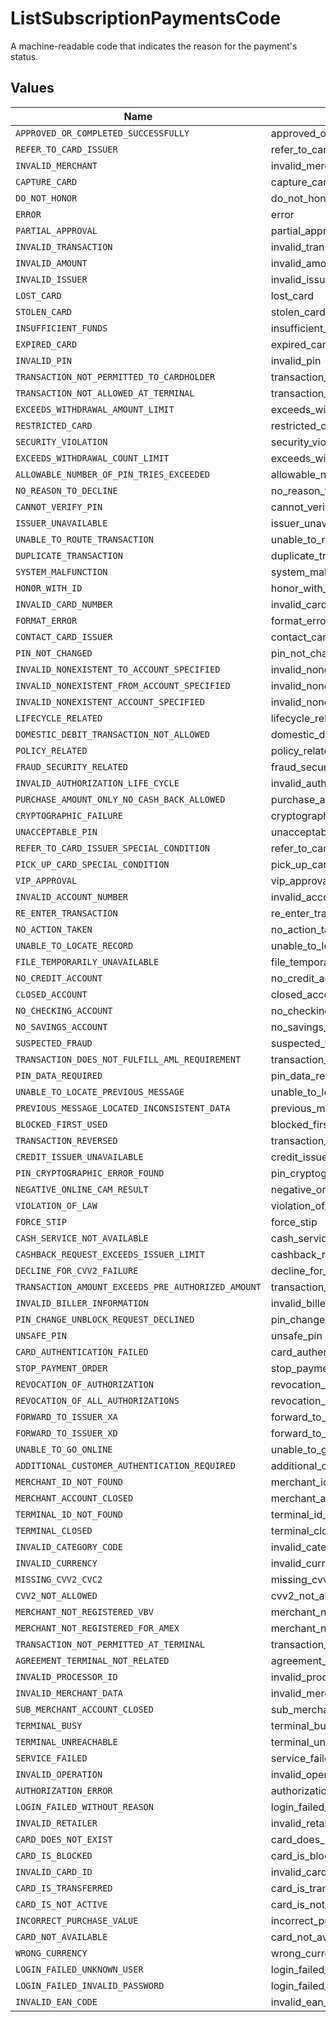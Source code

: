 # ListSubscriptionPaymentsCode

A machine-readable code that indicates the reason for the payment's status.


## Values

| Name                                               | Value                                              |
| -------------------------------------------------- | -------------------------------------------------- |
| `APPROVED_OR_COMPLETED_SUCCESSFULLY`               | approved_or_completed_successfully                 |
| `REFER_TO_CARD_ISSUER`                             | refer_to_card_issuer                               |
| `INVALID_MERCHANT`                                 | invalid_merchant                                   |
| `CAPTURE_CARD`                                     | capture_card                                       |
| `DO_NOT_HONOR`                                     | do_not_honor                                       |
| `ERROR`                                            | error                                              |
| `PARTIAL_APPROVAL`                                 | partial_approval                                   |
| `INVALID_TRANSACTION`                              | invalid_transaction                                |
| `INVALID_AMOUNT`                                   | invalid_amount                                     |
| `INVALID_ISSUER`                                   | invalid_issuer                                     |
| `LOST_CARD`                                        | lost_card                                          |
| `STOLEN_CARD`                                      | stolen_card                                        |
| `INSUFFICIENT_FUNDS`                               | insufficient_funds                                 |
| `EXPIRED_CARD`                                     | expired_card                                       |
| `INVALID_PIN`                                      | invalid_pin                                        |
| `TRANSACTION_NOT_PERMITTED_TO_CARDHOLDER`          | transaction_not_permitted_to_cardholder            |
| `TRANSACTION_NOT_ALLOWED_AT_TERMINAL`              | transaction_not_allowed_at_terminal                |
| `EXCEEDS_WITHDRAWAL_AMOUNT_LIMIT`                  | exceeds_withdrawal_amount_limit                    |
| `RESTRICTED_CARD`                                  | restricted_card                                    |
| `SECURITY_VIOLATION`                               | security_violation                                 |
| `EXCEEDS_WITHDRAWAL_COUNT_LIMIT`                   | exceeds_withdrawal_count_limit                     |
| `ALLOWABLE_NUMBER_OF_PIN_TRIES_EXCEEDED`           | allowable_number_of_pin_tries_exceeded             |
| `NO_REASON_TO_DECLINE`                             | no_reason_to_decline                               |
| `CANNOT_VERIFY_PIN`                                | cannot_verify_pin                                  |
| `ISSUER_UNAVAILABLE`                               | issuer_unavailable                                 |
| `UNABLE_TO_ROUTE_TRANSACTION`                      | unable_to_route_transaction                        |
| `DUPLICATE_TRANSACTION`                            | duplicate_transaction                              |
| `SYSTEM_MALFUNCTION`                               | system_malfunction                                 |
| `HONOR_WITH_ID`                                    | honor_with_id                                      |
| `INVALID_CARD_NUMBER`                              | invalid_card_number                                |
| `FORMAT_ERROR`                                     | format_error                                       |
| `CONTACT_CARD_ISSUER`                              | contact_card_issuer                                |
| `PIN_NOT_CHANGED`                                  | pin_not_changed                                    |
| `INVALID_NONEXISTENT_TO_ACCOUNT_SPECIFIED`         | invalid_nonexistent_to_account_specified           |
| `INVALID_NONEXISTENT_FROM_ACCOUNT_SPECIFIED`       | invalid_nonexistent_from_account_specified         |
| `INVALID_NONEXISTENT_ACCOUNT_SPECIFIED`            | invalid_nonexistent_account_specified              |
| `LIFECYCLE_RELATED`                                | lifecycle_related                                  |
| `DOMESTIC_DEBIT_TRANSACTION_NOT_ALLOWED`           | domestic_debit_transaction_not_allowed             |
| `POLICY_RELATED`                                   | policy_related                                     |
| `FRAUD_SECURITY_RELATED`                           | fraud_security_related                             |
| `INVALID_AUTHORIZATION_LIFE_CYCLE`                 | invalid_authorization_life_cycle                   |
| `PURCHASE_AMOUNT_ONLY_NO_CASH_BACK_ALLOWED`        | purchase_amount_only_no_cash_back_allowed          |
| `CRYPTOGRAPHIC_FAILURE`                            | cryptographic_failure                              |
| `UNACCEPTABLE_PIN`                                 | unacceptable_pin                                   |
| `REFER_TO_CARD_ISSUER_SPECIAL_CONDITION`           | refer_to_card_issuer_special_condition             |
| `PICK_UP_CARD_SPECIAL_CONDITION`                   | pick_up_card_special_condition                     |
| `VIP_APPROVAL`                                     | vip_approval                                       |
| `INVALID_ACCOUNT_NUMBER`                           | invalid_account_number                             |
| `RE_ENTER_TRANSACTION`                             | re_enter_transaction                               |
| `NO_ACTION_TAKEN`                                  | no_action_taken                                    |
| `UNABLE_TO_LOCATE_RECORD`                          | unable_to_locate_record                            |
| `FILE_TEMPORARILY_UNAVAILABLE`                     | file_temporarily_unavailable                       |
| `NO_CREDIT_ACCOUNT`                                | no_credit_account                                  |
| `CLOSED_ACCOUNT`                                   | closed_account                                     |
| `NO_CHECKING_ACCOUNT`                              | no_checking_account                                |
| `NO_SAVINGS_ACCOUNT`                               | no_savings_account                                 |
| `SUSPECTED_FRAUD`                                  | suspected_fraud                                    |
| `TRANSACTION_DOES_NOT_FULFILL_AML_REQUIREMENT`     | transaction_does_not_fulfill_aml_requirement       |
| `PIN_DATA_REQUIRED`                                | pin_data_required                                  |
| `UNABLE_TO_LOCATE_PREVIOUS_MESSAGE`                | unable_to_locate_previous_message                  |
| `PREVIOUS_MESSAGE_LOCATED_INCONSISTENT_DATA`       | previous_message_located_inconsistent_data         |
| `BLOCKED_FIRST_USED`                               | blocked_first_used                                 |
| `TRANSACTION_REVERSED`                             | transaction_reversed                               |
| `CREDIT_ISSUER_UNAVAILABLE`                        | credit_issuer_unavailable                          |
| `PIN_CRYPTOGRAPHIC_ERROR_FOUND`                    | pin_cryptographic_error_found                      |
| `NEGATIVE_ONLINE_CAM_RESULT`                       | negative_online_cam_result                         |
| `VIOLATION_OF_LAW`                                 | violation_of_law                                   |
| `FORCE_STIP`                                       | force_stip                                         |
| `CASH_SERVICE_NOT_AVAILABLE`                       | cash_service_not_available                         |
| `CASHBACK_REQUEST_EXCEEDS_ISSUER_LIMIT`            | cashback_request_exceeds_issuer_limit              |
| `DECLINE_FOR_CVV2_FAILURE`                         | decline_for_cvv2_failure                           |
| `TRANSACTION_AMOUNT_EXCEEDS_PRE_AUTHORIZED_AMOUNT` | transaction_amount_exceeds_pre_authorized_amount   |
| `INVALID_BILLER_INFORMATION`                       | invalid_biller_information                         |
| `PIN_CHANGE_UNBLOCK_REQUEST_DECLINED`              | pin_change_unblock_request_declined                |
| `UNSAFE_PIN`                                       | unsafe_pin                                         |
| `CARD_AUTHENTICATION_FAILED`                       | card_authentication_failed                         |
| `STOP_PAYMENT_ORDER`                               | stop_payment_order                                 |
| `REVOCATION_OF_AUTHORIZATION`                      | revocation_of_authorization                        |
| `REVOCATION_OF_ALL_AUTHORIZATIONS`                 | revocation_of_all_authorizations                   |
| `FORWARD_TO_ISSUER_XA`                             | forward_to_issuer_xa                               |
| `FORWARD_TO_ISSUER_XD`                             | forward_to_issuer_xd                               |
| `UNABLE_TO_GO_ONLINE`                              | unable_to_go_online                                |
| `ADDITIONAL_CUSTOMER_AUTHENTICATION_REQUIRED`      | additional_customer_authentication_required        |
| `MERCHANT_ID_NOT_FOUND`                            | merchant_id_not_found                              |
| `MERCHANT_ACCOUNT_CLOSED`                          | merchant_account_closed                            |
| `TERMINAL_ID_NOT_FOUND`                            | terminal_id_not_found                              |
| `TERMINAL_CLOSED`                                  | terminal_closed                                    |
| `INVALID_CATEGORY_CODE`                            | invalid_category_code                              |
| `INVALID_CURRENCY`                                 | invalid_currency                                   |
| `MISSING_CVV2_CVC2`                                | missing_cvv2_cvc2                                  |
| `CVV2_NOT_ALLOWED`                                 | cvv2_not_allowed                                   |
| `MERCHANT_NOT_REGISTERED_VBV`                      | merchant_not_registered_vbv                        |
| `MERCHANT_NOT_REGISTERED_FOR_AMEX`                 | merchant_not_registered_for_amex                   |
| `TRANSACTION_NOT_PERMITTED_AT_TERMINAL`            | transaction_not_permitted_at_terminal              |
| `AGREEMENT_TERMINAL_NOT_RELATED`                   | agreement_terminal_not_related                     |
| `INVALID_PROCESSOR_ID`                             | invalid_processor_id                               |
| `INVALID_MERCHANT_DATA`                            | invalid_merchant_data                              |
| `SUB_MERCHANT_ACCOUNT_CLOSED`                      | sub_merchant_account_closed                        |
| `TERMINAL_BUSY`                                    | terminal_busy                                      |
| `TERMINAL_UNREACHABLE`                             | terminal_unreachable                               |
| `SERVICE_FAILED`                                   | service_failed                                     |
| `INVALID_OPERATION`                                | invalid_operation                                  |
| `AUTHORIZATION_ERROR`                              | authorization_error                                |
| `LOGIN_FAILED_WITHOUT_REASON`                      | login_failed_without_reason                        |
| `INVALID_RETAILER`                                 | invalid_retailer                                   |
| `CARD_DOES_NOT_EXIST`                              | card_does_not_exist                                |
| `CARD_IS_BLOCKED`                                  | card_is_blocked                                    |
| `INVALID_CARD_ID`                                  | invalid_card_id                                    |
| `CARD_IS_TRANSFERRED`                              | card_is_transferred                                |
| `CARD_IS_NOT_ACTIVE`                               | card_is_not_active                                 |
| `INCORRECT_PURCHASE_VALUE`                         | incorrect_purchase_value                           |
| `CARD_NOT_AVAILABLE`                               | card_not_available                                 |
| `WRONG_CURRENCY`                                   | wrong_currency                                     |
| `LOGIN_FAILED_UNKNOWN_USER`                        | login_failed_unknown_user                          |
| `LOGIN_FAILED_INVALID_PASSWORD`                    | login_failed_invalid_password                      |
| `INVALID_EAN_CODE`                                 | invalid_ean_code                                   |